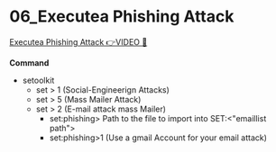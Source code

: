 # 06_Executea Phishing Attack

[Executea Phishing Attack 👉VIDEO &#128279;](https://codered.eccouncil.org/courseVideo/Kali-for-Penetration-Testers?lessonId=5598f7f6-cc1e-4d2f-b0b8-575b8be72241&finalAssessment=false)

**Command**

- setoolkit
  - set > 1 (Social-Engineerign Attacks)
  - set > 5 (Mass Mailer Attack)
  - set > 2 (E-mail attack mass Mailer)
    - set:phishing> Path to the file to import into SET:<"emaillist path">
    - set:phishing>1 (Use a gmail Account for your email attack)
